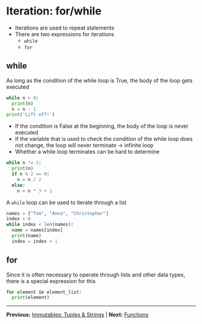 # Iteration: for/while

- Iterations are used to repeat statements
- There are two expressions for iterations
  - `while`
  - `for`

## while

As long as the condition of the while loop is True, the body of the loop gets executed

```python
while n > 0:
  print(n)
  n = n - 1
print('Lift off!')
```

- If the condition is False at the beginning, the body of the loop is never executed
- If the variable that is used to check the condition of the while loop does not change, the loop will never terminate -> infinite loop
- Whether a while loop terminates can be hard to determine

```python
while n != 1:
  print(n)
  if n % 2 == 0:
    n = n / 2
  else:
    n = n * 3 + 1
```

A `while` loop can be used to iterate through a list

```python
names = ["Tom", "Anna", "Christopher"]
index = 0
while index < len(names):
  name = names[index]
  print(name)
  index = index + 1
```

## for

Since it is often necessary to operate through lists and other data types, there is a special expression for this

```python
for element in element_list:
  print(element)
```

______________________________________________________________________

**Previous:** [Immutables: Tuples & Strings](03_06_immutables_tuples_strings.md) | **Next:** [Functions](03_08_functions.md)
